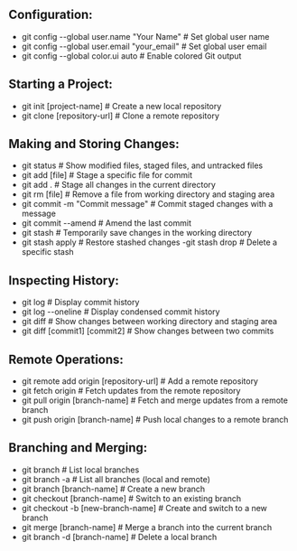 
## Configuration:

- git config --global user.name "Your Name" # Set global user name
- git config --global user.email "your_email" # Set global user email
- git config --global color.ui auto # Enable colored Git output

## Starting a Project:
- git init [project-name] # Create a new local repository
- git clone [repository-url] # Clone a remote repository

## Making and Storing Changes:

- git status # Show modified files, staged files, and untracked files
- git add [file] # Stage a specific file for commit
- git add . # Stage all changes in the current directory
- git rm [file] # Remove a file from working directory and staging area
- git commit -m "Commit message" # Commit staged changes with a message
- git commit --amend # Amend the last commit
- git stash # Temporarily save changes in the working directory
- git stash apply # Restore stashed changes
-git stash drop # Delete a specific stash

## Inspecting History:

- git log # Display commit history
- git log --oneline # Display condensed commit history
- git diff # Show changes between working directory and staging area
- git diff [commit1] [commit2] # Show changes between two commits

## Remote Operations:

- git remote add origin [repository-url] # Add a remote repository
- git fetch origin # Fetch updates from the remote repository
- git pull origin [branch-name] # Fetch and merge updates from a remote branch
- git push origin [branch-name] # Push local changes to a remote branch

## Branching and Merging:

- git branch # List local branches
- git branch -a # List all branches (local and remote)
- git branch [branch-name] # Create a new branch
- git checkout [branch-name] # Switch to an existing branch
- git checkout -b [new-branch-name] # Create and switch to a new branch
- git merge [branch-name] # Merge a branch into the current branch
- git branch -d [branch-name] # Delete a local branch





